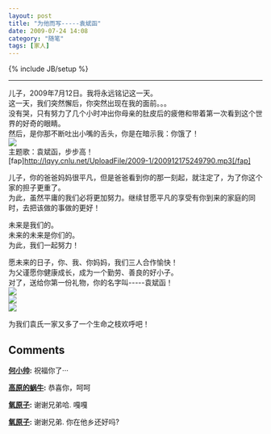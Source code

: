 ```yaml
---
layout: post
title: "为他而写-----袁斌函"
date: 2009-07-24 14:08
category: "随笔"
tags: [家人]
---
```

{% include JB/setup %}

----------------
儿子，2009年7月12日。我将永远铭记这一天。  
这一天，我们突然懈后，你突然出现在我的面前。。。  
没有哭，只有努力了几个小时冲出你母亲的肚皮后的疲倦和带着第一次看到这个世界的好奇的眼睛。  
然后，是你那不断吐出小嘴的舌头，你是在暗示我：你饿了！  
[![](/img/ywson1.gif)](http://www.aogun.com/img/ywson1.gif)  
主题歌：袁斌函，步步高！  
[fap]http://lqyy.cnlu.net/UploadFile/2009-1/200912175249790.mp3[/fap]  
  
儿子，你的爸爸妈妈很平凡，但是爸爸看到你的那一刻起，就注定了，为了你这个家的担子更重了。  
为此，虽然平庸的我们必将更加努力。继续甘愿平凡的享受有你到来的家庭的同时，去把该做的事做的更好！  
  
未来是我们的。  
未来的未来是你们的。  
为此，我们一起努力！  
  
愿未来的日子，你、我、你妈妈，我们三人合作愉快！  
为父谨愿你健康成长，成为一个勤劳、善良的好小子。  
对了，送给你第一份礼物，你的名字叫-----袁斌函！  
[![](/img/yuanwei.gif)](http://www.aogun.com/img/yuanwei.gif)  
[![](/img/fengli.gif)](http://www.aogun.com/img/fengli.gif)  
[![](/img/ywson2.gif)](http://www.aogun.com/img/ywson2.gif)  
  
为我们袁氏一家又多了一个生命之枝欢呼吧！

## Comments

**[何小帅](#99 "2009-07-28 02:21:37"):** 祝福你了···

**[高原的蜗牛](#100 "2009-08-10 17:07:33"):** 恭喜你，呵呵

**[氧原子](#101 "2009-08-05 18:04:10"):** 谢谢兄弟哈. 嘎嘎

**[氧原子](#102 "2009-11-23 08:55:17"):** 谢谢兄弟. 你在他乡还好吗?

